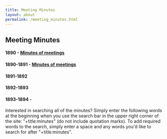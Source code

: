 ```yaml
---
title: Meeting Minutes
layout: about
permalink: /meeting_minutes.html
---
```

## Meeting Minutes

#### 1890 - [Minutes of meetings](https://elizajames.github.io/WLCB_draft/search/index.html?q=%2Btitle%3Aminutes%20%2Bcontent%3Ainaugural)
#### 1890-1891 - [Minutes of meetings](https://elizajames.github.io/WLCB_draft/search/index.html?q=%2Btitle%3Aminutes%20%2Bcontent%3Asecond%20-inaugural)
#### 1891-1892
#### 1892-1893
#### 1893-1894 - 

Interested in searching all of the minutes? Simply enter the following words at the beginning when you use the search bar in the upper right corner of the site: "+title:minutes" (do not include quotation marks). To add required words to the search, simply enter a space and any words you'd like to search for after "+title:minutes".



